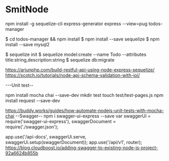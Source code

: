 # SmitNode


npm install -g sequelize-cli express-generator
express --view=pug todos-manager

$ cd todos-manager && npm install
$ npm install --save sequelize
$ npm install --save mysql2

$ sequelize init 
$ sequelize model:create --name Todo --attributes title:string,description:string
$ sequelize db:migrate

https://arjunphp.com/build-restful-api-using-node-express-sequelize/
https://scotch.io/tutorials/node-api-schema-validation-with-joi/

---Unit test--

npm install mocha chai --save-dev
mkdir test
touch test/test-pages.js
npm install request --save-dev

https://buddy.works/guides/how-automate-nodejs-unit-tests-with-mocha-chai
--Swagger--
npm i swagger-ui-express --save
var swaggerUi = require('swagger-ui-express'),
    swaggerDocument = require('./swagger.json');

app.use('/api-docs', swaggerUi.serve, swaggerUi.setup(swaggerDocument));
app.use('/api/v1', router);
https://blog.cloudboost.io/adding-swagger-to-existing-node-js-project-92a6624b855b
